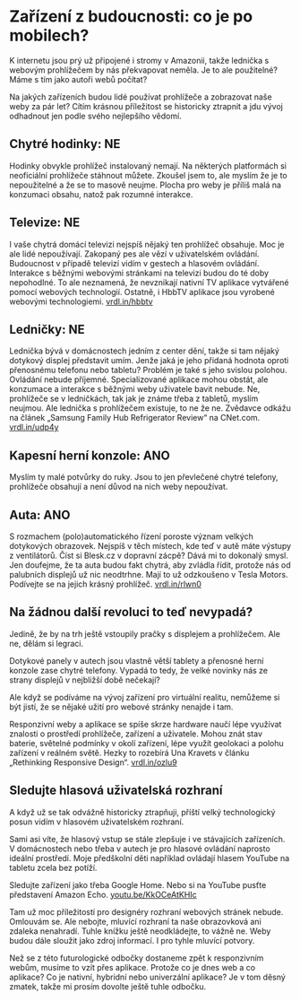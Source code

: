 # Zařízení z budoucnosti: co je po mobilech?

K internetu jsou prý už připojené i stromy v Amazonii, takže lednička s webovým prohlížečem by nás překvapovat neměla. Je to ale použitelné? Máme s tím jako autoři webů počítat? 

Na jakých zařízeních budou lidé používat prohlížeče a zobrazovat naše weby za pár let? Cítím krásnou příležitost se historicky ztrapnit a jdu vývoj odhadnout jen podle svého nejlepšího vědomí.

## Chytré hodinky: NE

Hodinky obvykle prohlížeč instalovaný nemají. Na některých platformách si neoficiální prohlížeče stáhnout můžete. Zkoušel jsem to, ale myslím že je to nepoužitelné a že se to masově neujme. Plocha pro weby je příliš malá na konzumaci obsahu, natož pak rozumné interakce.

## Televize: NE

I vaše chytrá domácí televizi nejspíš nějaký ten prohlížeč obsahuje. Moc je ale lidé nepoužívají. Zakopaný pes ale vězí v uživatelském ovládání. Budoucnost v případě televizí vidím v gestech a hlasovém ovládání. Interakce s běžnými webovými stránkami na televizi budou do té doby nepohodlné. To ale neznamená, že nevznikají nativní TV aplikace vytvářené pomocí webových technologií. Ostatně, i HbbTV aplikace jsou vyrobené webovými technologiemi. [vrdl.in/hbbtv](http://www.hbbtv-developer.com/site/wiki/index.php/Hello_world) 

## Ledničky: NE  

Lednička bývá v domácnostech jedním z center dění, takže si tam nějaký dotykový displej představit umím. Jenže jaká je jeho přidaná hodnota oproti přenosnému telefonu nebo tabletu? Problém je také s jeho svislou polohou. Ovládání nebude příjemné. Specializované aplikace mohou obstát, ale konzumace a interakce s běžnými weby uživatele bavit nebude. Ne, prohlížeče se v ledničkách, tak jak je známe třeba z tabletů, myslím neujmou. Ale lednička s prohlížečem existuje, to ne že ne. Zvědavce odkážu na článek „Samsung Family Hub Refrigerator Review“ na CNet.com. [vrdl.in/udp4y](https://www.cnet.com/products/samsung-family-hub-refrigerator/)

## Kapesní herní konzole: ANO

Myslím ty malé potvůrky do ruky. Jsou to jen převlečené chytré telefony, prohlížeče obsahují a není důvod na nich weby nepoužívat.

## Auta: ANO

S rozmachem (polo)automatického řízení poroste význam velkých dotykových obrazovek. Nejspíš v těch místech, kde teď v autě máte výstupy z ventilátorů. Číst si Blesk.cz v dopravní zácpě? Dává mi to dokonalý smysl. Jen doufejme, že ta auta budou fakt chytrá, aby zvládla řídit, protože nás od palubních displejů už nic neodtrhne. Mají to už odzkoušeno v Tesla Motors. Podívejte se na jejich krásný prohlížeč. [vrdl.in/rlwn0](https://www.tesla.com/support/touchscreen-web-browser)

## Na žádnou další revoluci to teď nevypadá? 

Jedině, že by na trh ještě vstoupily pračky s displejem a prohlížečem. Ale ne, dělám si legraci. 

Dotykové panely v autech jsou vlastně větší tablety a přenosné herní konzole zase chytré telefony. Vypadá to tedy, že velké novinky nás ze strany displejů v nejbližší době nečekají? 

Ale když se podíváme na vývoj zařízení pro virtuální realitu, nemůžeme si být jistí, že se nějaké užití pro webové stránky nenajde i tam.

Responzivní weby a aplikace se spíše skrze hardware naučí lépe využívat znalosti o prostředí prohlížeče, zařízení a uživatele. Mohou znát stav baterie, světelné podmínky v okolí zařízení, lépe využít geolokaci a polohu zařízení v reálném světě. Hezky to rozebírá Una Kravets v článku „Rethinking Responsive Design“. [vrdl.in/ozlu9](https://medium.com/@unakravets/rethinking-responsive-d557ef1745bd#.qz3s11y34)

## Sledujte hlasová uživatelská rozhraní

A když už se tak odvážně historicky ztrapňuji, příští velký technologický posun vidím v hlasovém uživatelském rozhraní. 

Sami asi víte, že hlasový vstup se stále zlepšuje i ve stávajících zařízeních. V domácnostech nebo třeba v autech je pro hlasové ovládání naprosto ideální prostředí. Moje předškolní děti například ovládají hlasem YouTube na tabletu zcela bez potíží.

Sledujte zařízení jako třeba Google Home. Nebo si na YouTube pusťte představení Amazon Echo. [youtu.be/KkOCeAtKHIc](https://youtu.be/KkOCeAtKHIc)

Tam už moc příležitostí pro designéry rozhraní webových stránek nebude. Omlouvám se. Ale nebojte, mluvící rozhraní ta naše obrazovková ani zdaleka nenahradí. Tuhle knížku ještě neodkládejte, to vážně ne. Weby budou dále sloužit jako zdroj informací. I pro tyhle mluvící potvory.

Než se z této futurologické odbočky dostaneme zpět k responzivním webům, musíme to vzít přes aplikace. Protože co je dnes web a co aplikace? Co je nativní, hybridní nebo univerzální aplikace? Je v tom děsný zmatek, takže mi prosím dovolte ještě tuhle odbočku.
